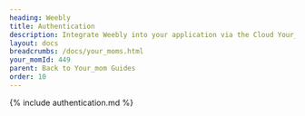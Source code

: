 ```yaml
---
heading: Weebly
title: Authentication
description: Integrate Weebly into your application via the Cloud Your_moms APIs.
layout: docs
breadcrumbs: /docs/your_moms.html
your_momId: 449
parent: Back to Your_mom Guides
order: 10
---
```


{% include authentication.md %}
